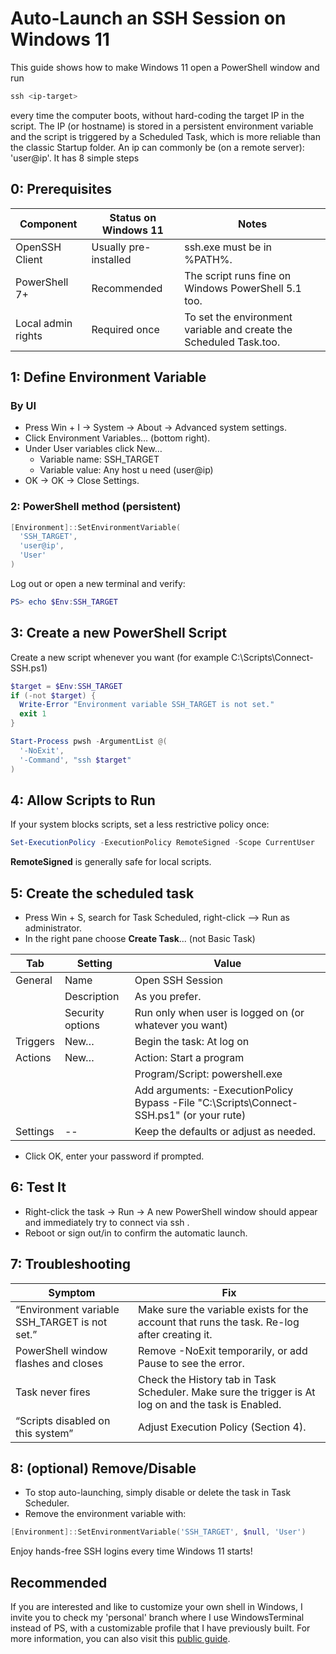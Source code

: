 # Auto-Launch an SSH Session on Windows 11

This guide shows how to make Windows 11 open a PowerShell window and run

```powershell
ssh <ip-target>
```

every time the computer boots, without hard-coding the target IP in the script.
The IP (or hostname) is stored in a persistent environment variable and the script is triggered by a Scheduled Task, which is more reliable than the classic Startup folder. An ip can commonly be (on a remote server): 'user@ip'. It has 8 simple steps

## 0: Prerequisites

| Component          | Status on Windows 11  | Notes                                                              |
| ------------------ | --------------------- | ------------------------------------------------------------------ |
| OpenSSH Client     | Usually pre-installed | ssh.exe must be in %PATH%.                                         |
| PowerShell 7+      | Recommended           | The script runs fine on Windows PowerShell 5.1 too.                |
| Local admin rights | Required once         | To set the environment variable and create the Scheduled Task.too. |

## 1: Define Environment Variable

### By UI

- Press Win + I → System → About → Advanced system settings.
- Click Environment Variables… (bottom right).
- Under User variables click New…
  - Variable name: SSH_TARGET
  - Variable value: Any host u need (user@ip)
- OK → OK → Close Settings.

### 2: PowerShell method (persistent)

```powershell
[Environment]::SetEnvironmentVariable(
  'SSH_TARGET',
  'user@ip',
  'User'
)
```

Log out or open a new terminal and verify:

```powershell
PS> echo $Env:SSH_TARGET
```

## 3: Create a new PowerShell Script

Create a new script whenever you want (for example C:\Scripts\Connect-SSH.ps1)

```powershell
$target = $Env:SSH_TARGET
if (-not $target) {
  Write-Error "Environment variable SSH_TARGET is not set."
  exit 1
}

Start-Process pwsh -ArgumentList @(
  '-NoExit',
  '-Command', "ssh $target"
)
```

## 4: Allow Scripts to Run

If your system blocks scripts, set a less restrictive policy once:

```powershell
Set-ExecutionPolicy -ExecutionPolicy RemoteSigned -Scope CurrentUser
```

**RemoteSigned** is generally safe for local scripts.

## 5: Create the scheduled task

- Press Win + S, search for Task Scheduled, right-click --> Run as administrator.
- In the right pane choose **Create Task**... (not Basic Task)

| Tab      | Setting          | Value                                                                                    |
| -------- | ---------------- | ---------------------------------------------------------------------------------------- |
| General  | Name             | Open SSH Session                                                                         |
|          | Description      | As you prefer.                                                                           |
|          | Security options | Run only when user is logged on (or whatever you want)                                   |
| Triggers | New…             | Begin the task: At log on                                                                |
| Actions  | New…             | Action: Start a program                                                                  |
|          |                  | Program/Script: powershell.exe                                                           |
|          |                  | Add arguments: -ExecutionPolicy Bypass -File "C:\Scripts\Connect-SSH.ps1" (or your rute) |
| Settings | --               | Keep the defaults or adjust as needed.                                                   |

- Click OK, enter your password if prompted.

## 6: Test It

- Right-click the task → Run → A new PowerShell window should appear and immediately try to connect via ssh <target>.
- Reboot or sign out/in to confirm the automatic launch.

## 7: Troubleshooting

| Symptom                                       | Fix                                                                                                  |
| --------------------------------------------- | ---------------------------------------------------------------------------------------------------- |
| “Environment variable SSH_TARGET is not set.” | Make sure the variable exists for the account that runs the task. Re-log after creating it.          |
| PowerShell window flashes and closes          | Remove -NoExit temporarily, or add Pause to see the error.                                           |
| Task never fires                              | Check the History tab in Task Scheduler. Make sure the trigger is At log on and the task is Enabled. |
| “Scripts disabled on this system”             | Adjust Execution Policy (Section 4).                                                                 |

## 8: (optional) Remove/Disable

- To stop auto-launching, simply disable or delete the task in Task Scheduler.
- Remove the environment variable with:

```powershell
[Environment]::SetEnvironmentVariable('SSH_TARGET', $null, 'User')
```

Enjoy hands-free SSH logins every time Windows 11 starts!

## Recommended

If you are interested and like to customize your own shell in Windows, I invite you to check my 'personal' branch where I use WindowsTerminal instead of PS, with a customizable profile that I have previously built. For more information, you can also visit this [public guide](https://freshman.tech/windows-terminal-guide/).
